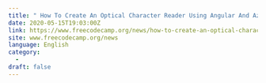 ```yaml
---
title: " How To Create An Optical Character Reader Using Angular And Azure Computer Vision "
date: 2020-05-15T19:03:00Z
link: https://www.freecodecamp.org/news/how-to-create-an-optical-character-reader-using-angular-and-azure-computer-vision/?utm_medium=RSS&utm_source=news.12bit.vn
site: www.freecodecamp.org/news
language: English
category:
  -   
draft: false
---
```

